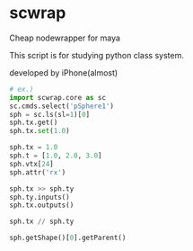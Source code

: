 # scwrap
Cheap nodewrapper for maya

This script is for studying python class system.

developed by iPhone(almost)

```python
# ex.)
import scwrap.core as sc
sc.cmds.select('pSphere1')
sph = sc.ls(sl=1)[0]
sph.tx.get()
sph.tx.set(1.0)

sph.tx = 1.0
sph.t = [1.0, 2.0, 3.0]
sph.vtx[24]
sph.attr('rx')

sph.tx >> sph.ty
sph.ty.inputs()
sph.tx.outputs()

sph.tx // sph.ty

sph.getShape()[0].getParent()
```